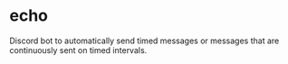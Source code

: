 # echo
Discord bot to automatically send timed messages or messages that are continuously sent on timed intervals.
